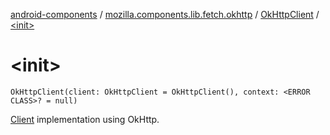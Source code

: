 [android-components](../../index.md) / [mozilla.components.lib.fetch.okhttp](../index.md) / [OkHttpClient](index.md) / [&lt;init&gt;](./-init-.md)

# &lt;init&gt;

`OkHttpClient(client: OkHttpClient = OkHttpClient(), context: <ERROR CLASS>? = null)`

[Client](../../mozilla.components.concept.fetch/-client/index.md) implementation using OkHttp.

